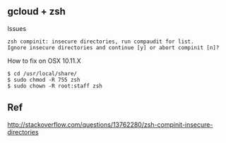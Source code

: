 ## gcloud + zsh

Issues
```
zsh compinit: insecure directories, run compaudit for list.
Ignore insecure directories and continue [y] or abort compinit [n]?
```

How to fix on OSX 10.11.X
```
$ cd /usr/local/share/
$ sudo chmod -R 755 zsh
$ sudo chown -R root:staff zsh
```

## Ref
http://stackoverflow.com/questions/13762280/zsh-compinit-insecure-directories